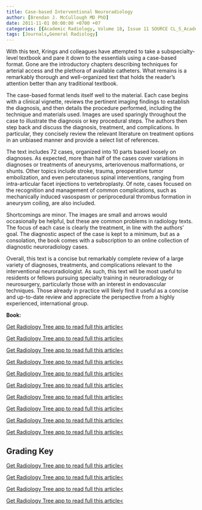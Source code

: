 ```yaml
---
title: Case-based Interventional Neuroradiology
author: [Brendan J. McCullough MD PhD]
date: 2011-11-01 00:00:00 +0700 +07
categories: [{Academic Radiology, Volume 18, Issue 11 SOURCE CL_S_AcademicRadiologyVolume18Issue11 1}]
tags: [Journals,General Radiology]
---
```

With this text, Krings and colleagues have attempted to take a subspecialty-level textbook and pare it down to the essentials using a case-based format. Gone are the introductory chapters describing techniques for arterial access and the plethora of available catheters. What remains is a remarkably thorough and well-organized text that holds the reader’s attention better than any traditional textbook.

The case-based format lends itself well to the material. Each case begins with a clinical vignette, reviews the pertinent imaging findings to establish the diagnosis, and then details the procedure performed, including the technique and materials used. Images are used sparingly throughout the case to illustrate the diagnosis or key procedural steps. The authors then step back and discuss the diagnosis, treatment, and complications. In particular, they concisely review the relevant literature on treatment options in an unbiased manner and provide a select list of references.

The text includes 72 cases, organized into 10 parts based loosely on diagnoses. As expected, more than half of the cases cover variations in diagnoses or treatments of aneurysms, arteriovenous malformations, or shunts. Other topics include stroke, trauma, preoperative tumor embolization, and even percutaneous spinal interventions, ranging from intra-articular facet injections to vertebroplasty. Of note, cases focused on the recognition and management of common complications, such as mechanically induced vasospasm or periprocedural thrombus formation in aneurysm coiling, are also included.

Shortcomings are minor. The images are small and arrows would occasionally be helpful, but these are common problems in radiology texts. The focus of each case is clearly the treatment, in line with the authors’ goal. The diagnostic aspect of the case is kept to a minimum, but as a consolation, the book comes with a subscription to an online collection of diagnostic neuroradiology cases.

Overall, this text is a concise but remarkably complete review of a large variety of diagnoses, treatments, and complications relevant to the interventional neuroradiologist. As such, this text will be most useful to residents or fellows pursuing specialty training in neuroradiology or neurosurgery, particularly those with an interest in endovascular techniques. Those already in practice will likely find it useful as a concise and up-to-date review and appreciate the perspective from a highly experienced, international group.

**Book:**

[Get Radiology Tree app to read full this article<](https://clinicalpub.com/app)

[Get Radiology Tree app to read full this article<](https://clinicalpub.com/app)

[Get Radiology Tree app to read full this article<](https://clinicalpub.com/app)

[Get Radiology Tree app to read full this article<](https://clinicalpub.com/app)

[Get Radiology Tree app to read full this article<](https://clinicalpub.com/app)

[Get Radiology Tree app to read full this article<](https://clinicalpub.com/app)

[Get Radiology Tree app to read full this article<](https://clinicalpub.com/app)

[Get Radiology Tree app to read full this article<](https://clinicalpub.com/app)

[Get Radiology Tree app to read full this article<](https://clinicalpub.com/app)

[Get Radiology Tree app to read full this article<](https://clinicalpub.com/app)

## Grading Key

[Get Radiology Tree app to read full this article<](https://clinicalpub.com/app)

[Get Radiology Tree app to read full this article<](https://clinicalpub.com/app)

[Get Radiology Tree app to read full this article<](https://clinicalpub.com/app)

[Get Radiology Tree app to read full this article<](https://clinicalpub.com/app)